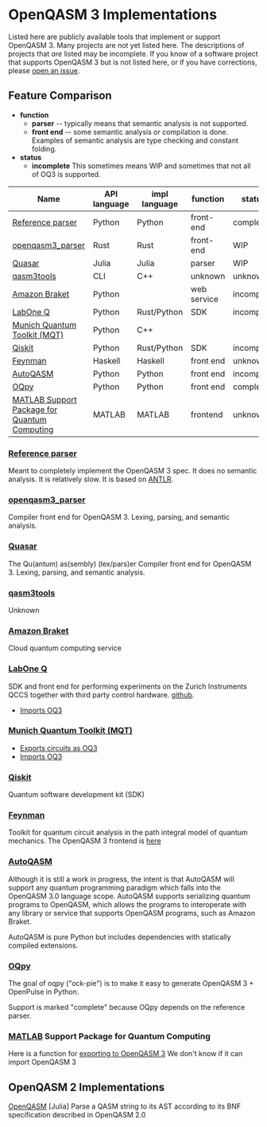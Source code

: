 <!-- Copyright Contributors to the Qiskit project. -->
# OpenQASM 3 Implementations

Listed here are publicly available tools that implement or support OpenQASM 3.
Many projects are not yet listed here. The descriptions of projects that *are* listed
may be incomplete.
If you know of a software project that supports OpenQASM 3 but is not listed here, or if
you have corrections, please
[open an issue](https://github.com/openqasm/openqasm/issues?q=sort%3Aupdated-desc+is%3Aissue+is%3Aopen).

## Feature Comparison

* **function**
    * **parser** -- typically means that semantic analysis is not supported.
    * **front end** -- some semantic analysis or compilation is done.
      Examples of semantic analysis are type checking and constant folding.
* **status**
    * **incomplete** This sometimes means WIP and sometimes that not all of OQ3 is supported.

| Name                                                        | API language | impl language | function    | status     | license |
|-------------------------------------------------------------|--------------|---------------|-------------|------------|---------|
| [Reference parser](#reference-parser)                       | Python       | Python        | front-end   | complete   | OSS     |
| [openqasm3_parser](#openqasm3_parser)                       | Rust         | Rust          | front-end   | WIP        | OSS     |
| [Quasar](#quasar)                                           | Julia        | Julia         | parser      | WIP        | OSS     |
| [qasm3tools](#qasm3tools)                                   | CLI          | C++           | unknown     | unknown    | OSS     |
| [Amazon Braket](#amazon-braket)                             | Python       |               | web service | incomplete |         |
| [LabOne Q](#labone-q)                                       | Python       | Rust/Python   | SDK         | incomplete | OSS     |
| [Munich Quantum Toolkit (MQT)](#munich-quantum-toolkit-mqt) | Python       | C++           |             |            | OSS     |
| [Qiskit](#qiskit)                                           | Python       | Rust/Python   | SDK         | incomplete | OSS     |
| [Feynman](#feynman)                                         | Haskell      | Haskell       | front end   | unknown    | OSS     |
| [AutoQASM](#autoqasm)                                       | Python       | Python        | front end   | incomplete | OSS     |
| [OQpy](#oqpy)                                               | Python       | Python        | front end   | complete   | OSS     |
| [MATLAB Support Package for Quantum Computing](#matlab)     | MATLAB       | MATLAB        | frontend    | unknown    | Unknown |

### [Reference parser](https://github.com/openqasm/openqasm/tree/main/source/openqasm)

Meant to completely implement the OpenQASM 3 spec. It does no semantic analysis. It is relatively slow.
It is based on [ANTLR](https://www.antlr.org/).

### [openqasm3_parser](https://github.com/Qiskit/openqasm3_parser)
Compiler front end for OpenQASM 3. Lexing, parsing, and semantic analysis.

### [Quasar](https://github.com/kshyatt-aws/Quasar.jl)
The Qu(antum) as(sembly) (lex/pars)er
Compiler front end for OpenQASM 3. Lexing, parsing, and semantic analysis.

### [qasm3tools](https://github.com/softwareQinc/qasm3tools)
Unknown

### [Amazon Braket](https://docs.aws.amazon.com/braket/latest/developerguide/braket-openqasm.html)
Cloud quantum computing service

### [LabOne Q](https://www.zhinst.com/americas/en/quantum-computing-systems/labone-q)
SDK and front end for performing experiments on the Zurich Instruments QCCS together with third party control hardware.
[github](https://github.com/zhinst/laboneq).
* [Imports OQ3](https://docs.zhinst.com/labone_q_user_manual/core/reference/openqasm3.html)

### [Munich Quantum Toolkit (MQT)](https://mqt.readthedocs.org)
* [Exports circuits as OQ3](https://mqt.readthedocs.io/projects/core/en/latest/quickstart.html)
* [Imports OQ3](https://mqt.readthedocs.io/projects/core/en/latest/api/mqt/core/index.html#mqt.core.load)

### [Qiskit](https://github.com/qiskit)
Quantum software development kit (SDK)

### [Feynman](https://github.com/meamy/feynman)
Toolkit for quantum circuit analysis in the path integral model of quantum mechanics.
The OpenQASM 3 frontend is [here](https://github.com/meamy/feynman/tree/master/src/Feynman/Frontend/OpenQASM3)

### [AutoQASM](https://github.com/amazon-braket/autoqasm)
Although it is still a work in progress, the intent is that AutoQASM will support any
quantum programming paradigm which falls into the OpenQASM 3.0 language scope. AutoQASM
supports serializing quantum programs to OpenQASM, which allows the programs to interoperate
with any library or service that supports OpenQASM programs, such as Amazon Braket.

AutoQASM is pure Python but includes dependencies with statically compiled extensions.

### [OQpy](https://github.com/openqasm/oqpy)
The goal of oqpy ("ock-pie") is to make it easy to generate OpenQASM 3 + OpenPulse in Python.

Support is marked "complete" because OQpy depends on the reference parser.

### [MATLAB](https://www.mathworks.com/products/quantum-computing.html) Support Package for Quantum Computing

Here is a function for [exporting to OpenQASM 3](https://www.mathworks.com/help/matlab/ref/quantumcircuit.generateqasm.html)
We don't know if it can import OpenQASM 3

## OpenQASM 2 Implementations

[OpenQASM](https://github.com/QuantumBFS/OpenQASM.jl) [Julia] Parse a QASM string to its AST according to its BNF specification described in OpenQASM 2.0


<!--  LocalWords:  Qiskit OpenQASM 3Aissue 3Aopen impl OSS openqasm3 WIP CLI Qu 3Aissue OQ3
<!--  LocalWords:  qasm3tools Braket braket qiskit SDK ANTLR Lexing antum lex 3Aopen LabOne
<!--  LocalWords:  sembly QASM AST BNF  labone MQT munich mqt feynman AutoQASM autoqasm
<!--  LocalWords:  OQpy oqpy QCCS github frontend ock OpenPulse  -->
